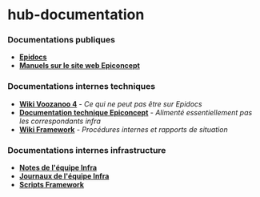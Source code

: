 # hub-documentation



### Documentations publiques
- **[Epidocs](https://epiconcept-paris.github.io/epidocs/)**
- **[Manuels sur le site web Epiconcept](http://www2.voozanoo.net/fr/node/136)**

### Documentations internes techniques
- **[Wiki Voozanoo 4](https://github.com/Epiconcept-Paris/Voozanoo4/wiki)** - _Ce qui ne peut pas être sur Epidocs_
- **[Documentation technique Epiconcept](https://github.com/Epiconcept-Paris/documentation-technique/wiki)** - _Alimenté essentiellement pas les correspondants infra_
- **[Wiki Framework](https://github.com/Epiconcept-Paris/framework/wiki)** - _Procédures internes et rapports de situation_

### Documentations internes infrastructure
- **[Notes de l'équipe Infra](https://github.com/Epiconcept-Paris/infra-notes)**
- **[Journaux de l'équipe Infra](https://github.com/Epiconcept-Paris/infra-journals)**
- **[Scripts Framework](https://github.com/Epiconcept-Paris/infra-fwk-scripts)**
